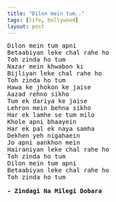```yaml
---
title: "Dilon mein tum.."
tags: [life, bollywood]
layout: post
---
```


<pre>
Dilon mein tum apni
Betaabiyan leke chal rahe ho
Toh zinda ho tum
Nazar mein khwabon ki
Bijliyan leke chal rahe ho
Toh zinda ho tum
Hawa ke jhokon ke jaise
Aazad rehno sikho
Tum ek dariya ke jaise
Lehron mein behna sikho
Har ek lamhe se tum milo
Khole apni bhaayein
Har ek pal ek naya samha
Dekhen yeh nigahaein
Jo apni aankhon mein
Hairaniyan leke chal rahe ho
Toh zinda ho tum
Dilon mein tum apni
Betaabiyan leke chal rahe ho
Toh zinda ho tum

<b>- Zindagi Na Milegi Dobara</b>
</pre>